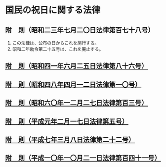 # 国民の祝日に関する法律

## 附　則（昭和二三年七月二〇日法律第百七十八号）

1. この法律は、公布の日からこれを施行する。
2. 昭和二年勅令第二十五号は、これを廃止する。

## [附　則（昭和四一年六月二五日法律第八十六号）](https://github.com/law-of-japan/19660625-law-86/blob/master/supplementary_provision.md#%E9%99%84%E5%89%87%E6%98%AD%E5%92%8C%E5%9B%9B%E4%B8%80%E5%B9%B4%E5%85%AD%E6%9C%88%E4%BA%8C%E4%BA%94%E6%97%A5%E6%B3%95%E5%BE%8B%E7%AC%AC%E5%85%AB%E5%8D%81%E5%85%AD%E5%8F%B7)

## [附　則（昭和四八年四月一二日法律第一〇号）](https://github.com/law-of-japan/19730412-law-10/blob/master/supplementary_provision.md#%E9%99%84%E5%89%87%E6%98%AD%E5%92%8C%E5%9B%9B%E5%85%AB%E5%B9%B4%E5%9B%9B%E6%9C%88%E4%B8%80%E4%BA%8C%E6%97%A5%E6%B3%95%E5%BE%8B%E7%AC%AC%E5%8D%81%E5%8F%B7)

## [附　則（昭和六〇年一二月二七日法律第百三号）](https://github.com/law-of-japan/19851227-law-103/blob/master/supplementary_provision.md#%E9%99%84%E5%89%87%E6%98%AD%E5%92%8C%E5%85%AD%E3%80%87%E5%B9%B4%E4%B8%80%E4%BA%8C%E6%9C%88%E4%BA%8C%E4%B8%83%E6%97%A5%E6%B3%95%E5%BE%8B%E7%AC%AC%E7%99%BE%E4%B8%89%E5%8F%B7)

## [附　則（平成元年二月一七日法律第五号）](https://github.com/law-of-japan/19890217-law-5/blob/master/supplementary_provision.md#%E9%99%84%E5%89%87%E5%B9%B3%E6%88%90%E5%85%83%E5%B9%B4%E4%BA%8C%E6%9C%88%E4%B8%80%E4%B8%83%E6%97%A5%E6%B3%95%E5%BE%8B%E7%AC%AC%E4%BA%94%E5%8F%B7)

## [附　則（平成七年三月八日法律第二十二号）](https://github.com/law-of-japan/19950308-law-22/blob/master/supplementary_provision.md#%E9%99%84%E5%89%87%E5%B9%B3%E6%88%90%E4%B8%83%E5%B9%B4%E4%B8%89%E6%9C%88%E5%85%AB%E6%97%A5%E6%B3%95%E5%BE%8B%E7%AC%AC%E4%BA%8C%E5%8D%81%E4%BA%8C%E5%8F%B7)

## [附　則（平成一〇年一〇月二一日法律第百四十一号）](https://github.com/law-of-japan/19981021-law-141/blob/master/supplementary_provision.md#%E9%99%84%E5%89%87%E5%B9%B3%E6%88%90%E4%B8%80%E3%80%87%E5%B9%B4%E4%B8%80%E3%80%87%E6%9C%88%E4%BA%8C%E4%B8%80%E6%97%A5%E6%B3%95%E5%BE%8B%E7%AC%AC%E7%99%BE%E5%9B%9B%E5%8D%81%E4%B8%80%E5%8F%B7)
